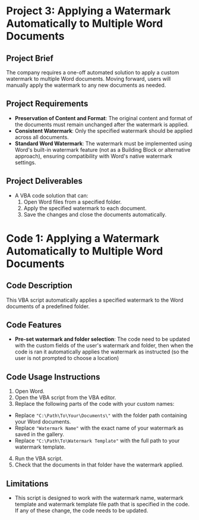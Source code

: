 # Project 3: Applying a Watermark Automatically to Multiple Word Documents

## Project Brief
The company requires a one-off automated solution to apply a custom watermark to multiple Word documents. Moving forward, users will manually apply the watermark to any new documents as needed. 

## Project Requirements
- **Preservation of Content and Format**: The original content and format of the documents must remain unchanged after the watermark is applied.
- **Consistent Watermark**: Only the specified watermark should be applied across all documents.
- **Standard Word Watermark**: The watermark must be implemented using Word's built-in watermark feature (not as a Building Block or alternative approach), ensuring compatibility with Word's native watermark settings.

## Project Deliverables
- A VBA code solution that can:
  1. Open Word files from a specified folder.
  2. Apply the specified watermark to each document.
  3. Save the changes and close the documents automatically.

# Code 1: Applying a Watermark Automatically to Multiple Word Documents

## Code Description
This VBA script automatically applies a specified watermark to the Word documents of a predefined folder.

## Code Features
- **Pre-set watermark and folder selection**: The code need to be updated with the custom fields of the user's watermark and folder, then when the code is ran it automatically applies the watermark as instructed (so the user is not prompted to choose a location)

## Code Usage Instructions
1. Open Word.
2. Open the VBA script from the VBA editor.
3. Replace the following parts of the code with your custom names:
- Replace `"C:\Path\To\Your\Documents\"` with the folder path containing your Word documents.
- Replace `"Watermark Name"` with the exact name of your watermark as saved in the gallery.
- Replace `"C:\Path\To\Watermark Template"` with the full path to your watermark template.
4. Run the VBA script.
5. Check that the documents in that folder have the watermark applied.

## Limitations
- This script is designed to work with the watermark name, watermark template and watermark template file path that is specified in the code. If any of these change, the code needs to be updated.
